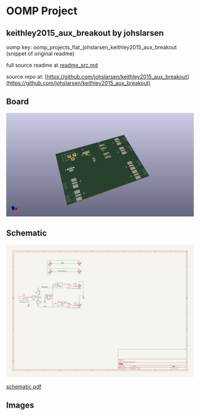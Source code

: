 # OOMP Project  
## keithley2015_aux_breakout  by johslarsen  
  
oomp key: oomp_projects_flat_johslarsen_keithley2015_aux_breakout  
(snippet of original readme)  
  
  
  full source readme at [readme_src.md](readme_src.md)  
  
source repo at: [https://github.com/johslarsen/keithley2015_aux_breakout](https://github.com/johslarsen/keithley2015_aux_breakout)  
## Board  
  
[![working_3d.png](working_3d_600.png)](working_3d.png)  
## Schematic  
  
[![working_schematic.png](working_schematic_600.png)](working_schematic.png)  
  
[schematic pdf](working_schematic.pdf)  
## Images  
